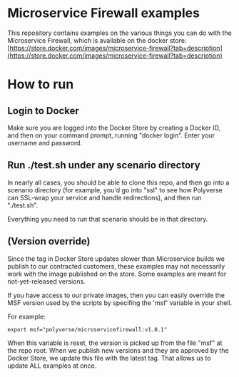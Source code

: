 # Microservice Firewall examples

This repository contains examples on the various things you can do with the Microservice Firewall, which is available on the docker store: [https://store.docker.com/images/microservice-firewall?tab=description](https://store.docker.com/images/microservice-firewall?tab=description)

# How to run

## Login to Docker

Make sure you are logged into the Docker Store by creating a Docker ID, and then on your command prompt, running "docker login". Enter your username and password.

## Run ./test.sh under any scenario directory

In nearly all cases, you should be able to clone this repo, and then go into a scenario directory (for example, you'd go into "ssl" to see how Polyverse can SSL-wrap your service and handle redirections), and then run "./test.sh".

Everything you need to run that scenario should be in that directory.

## (Version override)

Since the tag in Docker Store updates slower than Microservice builds we publish to our contracted customers, these examples may not necessarily work with the image published on the store. Some examples are meant for not-yet-released versions.

If you have access to our private images, then you can easily override the MSF version used by the scripts by specifing the 'msf' variable in your shell.

For example:
```
export msf="polyverse/microservicefirewall:v1.0.1"
```

When this variable is reset, the version is picked up from the file "msf" at the repo root. When we publish new versions and they are approved by the Docker Store, we update this file with the latest tag. That allows us to update ALL examples at once.
